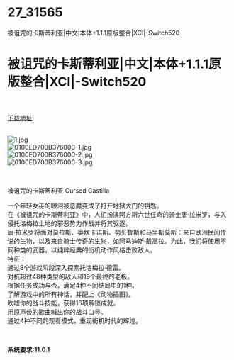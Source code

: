 # 27_31565
被诅咒的卡斯蒂利亚|中文|本体+1.1.1原版整合|XCI|-Switch520
# 被诅咒的卡斯蒂利亚|中文|本体+1.1.1原版整合|XCI|-Switch520
 <br/></br>
[下载地址](https://www.switch520.cc/article/31565 "下载地址")
<br/></br>

<p><img title="1.jpg" src="https://www.switch520.cc/muke_img/2022_05_21_f34a3be763dd6.jpg" alt="1.jpg"><br>
<img title="0100ED700B376000-1.jpg" src="https://www.switch520.cc/muke_img/2022_05_21_f3492873916c5.jpg" alt="0100ED700B376000-1.jpg"><br>
<img title="0100ED700B376000-2.jpg" src="https://www.switch520.cc/muke_img/2022_05_21_610302f305b84.jpg" alt="0100ED700B376000-2.jpg"><br>
<img title="0100ED700B376000-3.jpg" src="https://www.switch520.cc/muke_img/2022_05_21_8c11eb81ef11e.jpg" alt="0100ED700B376000-3.jpg"></p>
<p>&nbsp;</p>
<p>被诅咒的卡斯蒂利亚 Cursed Castilla</p>
<p>一个年轻女巫的眼泪被恶魔变成了打开地狱大门的钥匙。<br>
在《被诅咒的卡斯蒂利亚》中，人们扮演阿方斯六世任命的骑士唐·拉米罗，与入侵托洛梅拉土地的邪恶势力作战并将其驱逐。<br>
唐·拉米罗将面对莫拉斯、奥坎卡诺斯、努贝鲁斯和马里斯莫斯：来自欧洲民间传说的生物，以及来自骑士传奇的生物，如阿马迪斯·戴高拉。为此，我们将使用不同种类的武器，以纯粹经典的街机动作风格击败敌人。<br>
特征：<br>
通过8个游戏阶段深入探索托洛梅拉·德雷。<br>
对抗超过48种类型的敌人和19个最终的老板。<br>
根据任务成功与否，满足4种不同结局中的1种。<br>
了解游戏中的所有神话，并配上《动物插图》。<br>
吹嘘你的战斗技能，获得16项解锁成就。<br>
用原声带的歌曲喊出你的战斗口号。<br>
通过4种不同的观看模式，重现街机时代的辉煌。</p>
<p>&nbsp;</p>
<p><strong>系统要求:11.0.1</strong></p>



